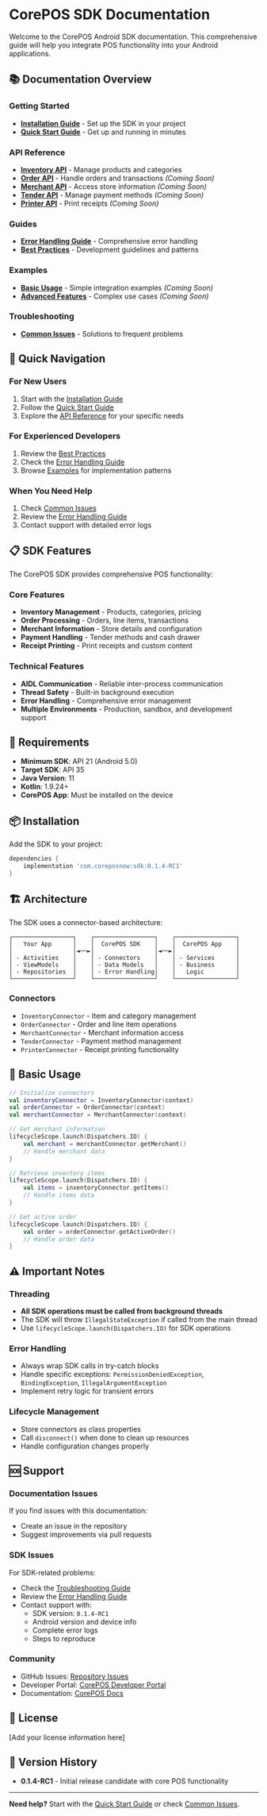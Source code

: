# CorePOS SDK Documentation

Welcome to the CorePOS Android SDK documentation. This comprehensive guide will help you integrate POS functionality into your Android applications.

## 📚 Documentation Overview

### Getting Started
- **[Installation Guide](getting-started/installation.md)** - Set up the SDK in your project
- **[Quick Start Guide](getting-started/quick-start.md)** - Get up and running in minutes

### API Reference
- **[Inventory API](api-reference/inventory.md)** - Manage products and categories
- **[Order API](api-reference/orders.md)** - Handle orders and transactions *(Coming Soon)*
- **[Merchant API](api-reference/merchant.md)** - Access store information *(Coming Soon)*
- **[Tender API](api-reference/tender.md)** - Manage payment methods *(Coming Soon)*
- **[Printer API](api-reference/printer.md)** - Print receipts *(Coming Soon)*

### Guides
- **[Error Handling Guide](guides/error-handling.md)** - Comprehensive error handling
- **[Best Practices](guides/best-practices.md)** - Development guidelines and patterns

### Examples
- **[Basic Usage](examples/basic-usage/)** - Simple integration examples *(Coming Soon)*
- **[Advanced Features](examples/advanced-features/)** - Complex use cases *(Coming Soon)*

### Troubleshooting
- **[Common Issues](troubleshooting/common-issues.md)** - Solutions to frequent problems

## 🚀 Quick Navigation

### For New Users
1. Start with the [Installation Guide](getting-started/installation.md)
2. Follow the [Quick Start Guide](getting-started/quick-start.md)
3. Explore the [API Reference](api-reference/) for your specific needs

### For Experienced Developers
1. Review the [Best Practices](guides/best-practices.md)
2. Check the [Error Handling Guide](guides/error-handling.md)
3. Browse [Examples](examples/) for implementation patterns

### When You Need Help
1. Check [Common Issues](troubleshooting/common-issues.md)
2. Review the [Error Handling Guide](guides/error-handling.md)
3. Contact support with detailed error logs

## 📋 SDK Features

The CorePOS SDK provides comprehensive POS functionality:

### Core Features
- **Inventory Management** - Products, categories, pricing
- **Order Processing** - Orders, line items, transactions
- **Merchant Information** - Store details and configuration
- **Payment Handling** - Tender methods and cash drawer
- **Receipt Printing** - Print receipts and custom content

### Technical Features
- **AIDL Communication** - Reliable inter-process communication
- **Thread Safety** - Built-in background execution
- **Error Handling** - Comprehensive error management
- **Multiple Environments** - Production, sandbox, and development support

## 🔧 Requirements

- **Minimum SDK**: API 21 (Android 5.0)
- **Target SDK**: API 35
- **Java Version**: 11
- **Kotlin**: 1.9.24+
- **CorePOS App**: Must be installed on the device

## 📦 Installation

Add the SDK to your project:

```gradle
dependencies {
    implementation 'com.coreposnow:sdk:0.1.4-RC1'
}
```

## 🏗️ Architecture

The SDK uses a connector-based architecture:

```
┌─────────────────┐    ┌─────────────────┐    ┌─────────────────┐
│   Your App      │    │  CorePOS SDK    │    │  CorePOS App    │
│                 │◄──►│                 │◄──►│                 │
│ - Activities    │    │ - Connectors    │    │ - Services      │
│ - ViewModels    │    │ - Data Models   │    │ - Business      │
│ - Repositories  │    │ - Error Handling│    │   Logic         │
└─────────────────┘    └─────────────────┘    └─────────────────┘
```

### Connectors
- `InventoryConnector` - Item and category management
- `OrderConnector` - Order and line item operations
- `MerchantConnector` - Merchant information access
- `TenderConnector` - Payment method management
- `PrinterConnector` - Receipt printing functionality

## 🔄 Basic Usage

```kotlin
// Initialize connectors
val inventoryConnector = InventoryConnector(context)
val orderConnector = OrderConnector(context)
val merchantConnector = MerchantConnector(context)

// Get merchant information
lifecycleScope.launch(Dispatchers.IO) {
    val merchant = merchantConnector.getMerchant()
    // Handle merchant data
}

// Retrieve inventory items
lifecycleScope.launch(Dispatchers.IO) {
    val items = inventoryConnector.getItems()
    // Handle items data
}

// Get active order
lifecycleScope.launch(Dispatchers.IO) {
    val order = orderConnector.getActiveOrder()
    // Handle order data
}
```

## ⚠️ Important Notes

### Threading
- **All SDK operations must be called from background threads**
- The SDK will throw `IllegalStateException` if called from the main thread
- Use `lifecycleScope.launch(Dispatchers.IO)` for SDK operations

### Error Handling
- Always wrap SDK calls in try-catch blocks
- Handle specific exceptions: `PermissionDeniedException`, `BindingException`, `IllegalArgumentException`
- Implement retry logic for transient errors

### Lifecycle Management
- Store connectors as class properties
- Call `disconnect()` when done to clean up resources
- Handle configuration changes properly

## 🆘 Support

### Documentation Issues
If you find issues with this documentation:
- Create an issue in the repository
- Suggest improvements via pull requests

### SDK Issues
For SDK-related problems:
- Check the [Troubleshooting Guide](troubleshooting/common-issues.md)
- Review the [Error Handling Guide](guides/error-handling.md)
- Contact support with:
  - SDK version: `0.1.4-RC1`
  - Android version and device info
  - Complete error logs
  - Steps to reproduce

### Community
- GitHub Issues: [Repository Issues](https://github.com/your-repo/issues)
- Developer Portal: [CorePOS Developer Portal](https://developer.corepos.com)
- Documentation: [CorePOS Docs](https://docs.corepos.com)

## 📄 License

[Add your license information here]

## 🔄 Version History

- **0.1.4-RC1** - Initial release candidate with core POS functionality

---

**Need help?** Start with the [Quick Start Guide](getting-started/quick-start.md) or check [Common Issues](troubleshooting/common-issues.md). 